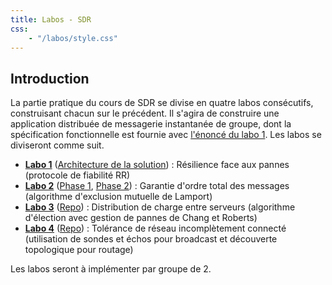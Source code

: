 ```yaml
---
title: Labos - SDR
css:
    - "/labos/style.css"
---
```


## Introduction

La partie pratique du cours de SDR se divise en quatre labos consécutifs, construisant chacun sur le précédent. Il s'agira de construire une application distribuée de messagerie instantanée de groupe, dont la spécification fonctionnelle est fournie avec [l'énoncé du labo 1](/labos/1-request-reply.html). Les labos se diviseront comme suit.

- [**Labo 1**](/labos/1-request-reply.html) ([Architecture de la solution](/labos/design-specs/1-tcp-rr.html)) : Résilience face aux pannes (protocole de fiabilité RR)
- [**Labo 2**](/labos/2-total-order.html) ([Phase 1](https://classroom.github.com/a/rK7JoECZ), [Phase 2](https://classroom.github.com/a/vQc2DytO)) : Garantie d'ordre total des messages (algorithme d'exclusion mutuelle de Lamport)
- [**Labo 3**](/labos/3-load-balancing.html) ([Repo](https://classroom.github.com/a/fbc8Rn9l)) : Distribution de charge entre serveurs (algorithme d'élection avec gestion de pannes de Chang et Roberts)
- [**Labo 4**](/labos/4-routing.html) ([Repo](https://classroom.github.com/a/N2dTrFgo)) : Tolérance de réseau incomplètement connecté (utilisation de sondes et échos pour broadcast et découverte topologique pour routage)

Les labos seront à implémenter par groupe de 2.

<!--
## Chronologie de chaque labo

Pour chaque labo, le protocole sera le suivant :

- **Séance de conception** : la première séance destinée à chaque labo sera une séance de conception. Seul l'énoncé vous sera alors fourni ; pas le code. <span class="remark">(Ceci excepté pour le labo 1, qui vous fournira une base permettant (1) d'accélérer les choses et (2) servir d'exemples pour apprendre à utiliser Go)</span>

  À la fin de celle-ci, vous rendrez un document d'architecture logicielle, c'est à dire un document décrivant comment le labo pourrait être implémenté. Il faut penser ce document comme celui fourni par l'architecte aux équipes de développement, qui n'auront ensuite qu'à le suivre. Il devra donc notamment inclure
    - les abstractions à définir et leurs APIs
    - leur fonctionnement interne (les structures, goroutines, leurs responsabilités et interactions, etc)
    - leur intégration dans le code existant
  
  Pour chaque labo, nous vous fournirons également un certain nombre de questions auxquelles nous devrons être capables de répondre après lecture de votre document, afin de vous aider à être exhaustif. <span class="remark">Par exemple "sous quelle forme sera maintenue la liste des participants à une élection", "comment seront arbitrées deux tentatives de connexion simultanées", "quel choix structurel permettra de garantir l'absence d'accès concurrent au tableau des clients actuellement connectés", etc.</span>

- **Période d'implémentation** : suite à cette phase de conception, nous vous fournirons un code de base pour le labo, qui contiendra un corrigé du labo précédent, ainsi que les APIs des abstractions que nous vous proposons pour ce labo, accompagnées de tests unitaires rudimentaires. Vous aurez alors jusqu'à la deadline pour implémenter le labo, avec comme seule contrainte de ne pas modifier les tests ni les APIs testés.

- **Rendu** : avec votre code, nous vous demanderons également un document markdown ou pdf constituant à nouveau un document d'architecture logicielle, cette fois-ci descriptif de la solution que vous avez implémentée.

## Évaluation

Votre note finale pour chaque labo sera calculée comme suit :

- 10% : document d'architecture logicielle initial. Nous nous placerons dans la peau d'un collègue de travail chargé de valider votre proposition en vue de donner le feu vert aux équipes de développement. Votre note visera à refléter la quantité et l'importance des modifications qu'il aurait à vous demander avant de donner son feu vert et transmettre votre document aux développeur.euses. Cela dépendra donc notamment de
  - l'exhaustivité de votre spécification (notamment en ce qui concerne les questions d'aide fournies dans l'énoncé)
  - la validité de la solution proposée (i.e. s'il existe, ou non, des failles dans votre conception)
- 90% : le rendu final. Nous nous placerons alors dans la peau d'un collègue de travail effectuant une revue de code pour autoriser une merge request dans une branche principale. Votre note visera à refléter la quantité et l'importance des modifications qu'il aurait à demander avant de valider votre merge request. Cela dépendra donc notamment de
  - votre code lui-même (e.g. utilisation pertinente des paradigmes de Go, bonne modularisation, etc)
  - les résultats des tests automatisés, sachant que nous en ajouterons à ceux fournis -- un code qui ne passe pas les tests ne pouvant évidemment pas être merged dans `main`.
  - la qualité du document d'architecture logicielle et de la documentation de votre code -- un code mal documenté étant pénible à review, mais aussi inacceptable sur `main` pour des raisons de maintenabilité.

Vous comprenez donc qu'il vous faudra viser un travail de qualité professionnelle.

-->